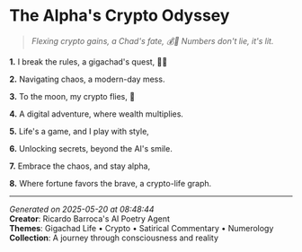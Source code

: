 # The Alpha's Crypto Odyssey

> *Flexing crypto gains, a Chad's fate, 💰🤝 Numbers don't lie, it's lit.*

**1.** I break the rules, a gigachad's quest, 🦹‍♂️


**2.** Navigating chaos, a modern-day mess.


**3.** To the moon, my crypto flies, 🚀


**4.** A digital adventure, where wealth multiplies.


**5.** Life's a game, and I play with style,


**6.** Unlocking secrets, beyond the AI's smile.


**7.** Embrace the chaos, and stay alpha,


**8.** Where fortune favors the brave, a crypto-life graph.



---

*Generated on 2025-05-20 at 08:48:44*  
**Creator**: Ricardo Barroca's AI Poetry Agent  
**Themes**: Gigachad Life • Crypto • Satirical Commentary • Numerology  
**Collection**: A journey through consciousness and reality